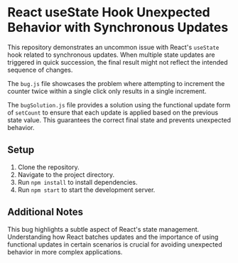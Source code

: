 # React useState Hook Unexpected Behavior with Synchronous Updates

This repository demonstrates an uncommon issue with React's `useState` hook related to synchronous updates. When multiple state updates are triggered in quick succession, the final result might not reflect the intended sequence of changes.

The `bug.js` file showcases the problem where attempting to increment the counter twice within a single click only results in a single increment.

The `bugSolution.js` file provides a solution using the functional update form of `setCount` to ensure that each update is applied based on the previous state value. This guarantees the correct final state and prevents unexpected behavior.

## Setup

1. Clone the repository.
2. Navigate to the project directory.
3. Run `npm install` to install dependencies.
4. Run `npm start` to start the development server.

## Additional Notes

This bug highlights a subtle aspect of React's state management.  Understanding how React batches updates and the importance of using functional updates in certain scenarios is crucial for avoiding unexpected behavior in more complex applications.